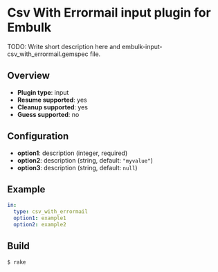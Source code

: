 # Csv With Errormail input plugin for Embulk

TODO: Write short description here and embulk-input-csv_with_errormail.gemspec file.

## Overview

* **Plugin type**: input
* **Resume supported**: yes
* **Cleanup supported**: yes
* **Guess supported**: no

## Configuration

- **option1**: description (integer, required)
- **option2**: description (string, default: `"myvalue"`)
- **option3**: description (string, default: `null`)

## Example

```yaml
in:
  type: csv_with_errormail
  option1: example1
  option2: example2
```


## Build

```
$ rake
```
